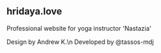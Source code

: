 ## hridaya.love
Professional website for yoga instructor 'Nastazia'

Design by Andrew K.\n
Developed by @tassos-mdj
